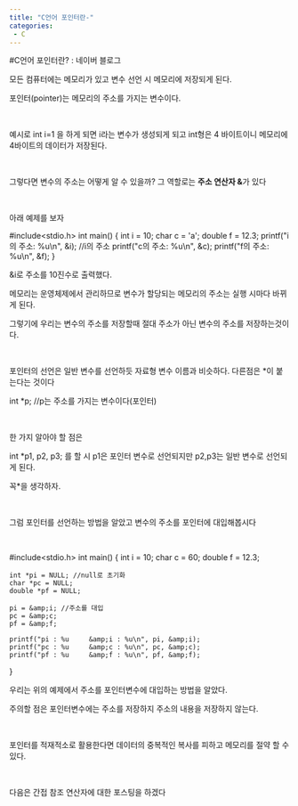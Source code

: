 ```yaml
---
title: "C언어 포인터란-"
categories:
 - C
---
```

#C언어 포인터란? : 네이버 블로그
<div class="wrap_rabbit pcol2 _param(1) _postViewArea221554883461" id="post-view221554883461">
<!-- Rabbit HTML --><div class="se-viewer se-theme-default" lang="ko-KR">
<!-- SE_DOC_HEADER_END -->
<div class="se-main-container">
<div class="se-component se-text se-l-default" id="SE-7fde53e5-df8c-4649-a40b-e8f3458bcc75">
<div class="se-component-content">
<div class="se-section se-section-text se-l-default">
<div class="se-module se-module-text"><!-- SE-TEXT { --><p class="se-text-paragraph se-text-paragraph-align-" id="SE-4e8bad4c-95a3-450d-a4ce-87ea87889238" style=""><span class="se-fs- se-ff-" id="SE-4d5bcf7f-947b-4bc0-ba70-ebf97e861f10" style="">모든 컴퓨터에는 메모리가 있고 변수 선언 시 메모리에 저장되게 된다.</span></p><!-- } SE-TEXT --><!-- SE-TEXT { --><p class="se-text-paragraph se-text-paragraph-align-" id="SE-2551a84c-edf4-4f53-8214-291baa4a1615" style=""><span class="se-fs- se-ff-" id="SE-82e4ff41-9cd1-4a6d-8649-a324c79d3d1b" style="">포인터(pointer)는 메모리의 주소를 가지는 변수이다.</span></p><!-- } SE-TEXT --><!-- SE-TEXT { --><p class="se-text-paragraph se-text-paragraph-align-" id="SE-1c61b844-a7fd-4045-9687-fe9def2124cc" style=""><span class="se-fs- se-ff-" id="SE-f5f7c7ea-6304-40b6-98ac-7ac4b3feabfc" style="">​</span></p><!-- } SE-TEXT --><!-- SE-TEXT { --><p class="se-text-paragraph se-text-paragraph-align-" id="SE-71dffac5-6a2b-4282-984c-c3c5f2369c1c" style=""><span class="se-fs- se-ff-" id="SE-b94ef205-4041-4bd8-a6d7-bbbe6f2052cb" style="">예시로 int i=1 을 하게 되면 i라는 변수가 생성되게 되고 int형은 4 바이트이니 메모리에 4바이트의 데이터가 저장된다.</span></p><!-- } SE-TEXT --><!-- SE-TEXT { --><p class="se-text-paragraph se-text-paragraph-align-" id="SE-a4c1fd53-7af5-42a9-b92c-a8a5f5ea4ddf" style=""><span class="se-fs- se-ff-" id="SE-a48f1bc4-a274-4770-bef8-24c04aabccd8" style="">​</span></p><!-- } SE-TEXT --><!-- SE-TEXT { --><p class="se-text-paragraph se-text-paragraph-align-" id="SE-3aa2e257-b65b-4f84-909e-2a7e96aeb10f" style=""><span class="se-fs- se-ff-" id="SE-47016bf0-409f-4ba8-99a5-4b443381f340" style="">그렇다면 변수의 주소는 어떻게 알 수 있을까? 그 역할로는 </span><span class="se-fs- se-ff-" id="SE-ae309d99-5ead-4cca-aa75-30e014307d42" style=""><b>주소 연산자 &amp;</b></span><span class="se-fs- se-ff-" id="SE-42cee04c-fbb8-4e15-9496-47288d4ff4ad" style="">가 있다</span></p><!-- } SE-TEXT --><!-- SE-TEXT { --><p class="se-text-paragraph se-text-paragraph-align-" id="SE-5e09af71-fa82-4204-82f5-7bcca89a69f6" style=""><span class="se-fs- se-ff-" id="SE-3968fd05-0bdf-4ac9-9f70-de3f019206e3" style="">​</span></p><!-- } SE-TEXT --><!-- SE-TEXT { --><p class="se-text-paragraph se-text-paragraph-align-" id="SE-c5339cb4-f78d-4b00-8f15-1da825720945" style=""><span class="se-fs- se-ff-" id="SE-8f93e476-1ead-4ec7-86b7-d51f996316b9" style="">아래 예제를 보자</span></p><!-- } SE-TEXT --></div>
</div>
</div>
</div> <div class="se-component se-code se-l-default" id="SE-bb8411cf-6f0e-4fcc-9675-0ac7e83483e7">
<div class="se-component-content">
<div class="se-section se-section-code se-l-default">
<div class="se-module se-module-code se-fs-fs13">
<div class="se-code-source">
<div class="__se_code_view language-javascript">#include&lt;stdio.h&gt;
int main() {
	int i = 10;
	char c = 'a';
	double f = 12.3;
	printf("i의 주소: %u\n", &amp;i); //i의 주소
	printf("c의 주소: %u\n", &amp;c);
	printf("f의 주소: %u\n", &amp;f);
}</div>
</div>
</div>
</div>
</div>
<script class="__se_module_data" data-module='{"type":"v2_code", "id" : "SE-bb8411cf-6f0e-4fcc-9675-0ac7e83483e7"}' type="text/data"></script>
</div> <div class="se-component se-text se-l-default" id="SE-2f8811ed-465b-4eff-8feb-2514353fce2b">
<div class="se-component-content">
<div class="se-section se-section-text se-l-default">
<div class="se-module se-module-text"><!-- SE-TEXT { --><p class="se-text-paragraph se-text-paragraph-align-" id="SE-ad78333b-5ed8-487c-8f78-f7c5f05d845f" style=""><span class="se-fs- se-ff-" id="SE-f44575be-af6c-4d83-b396-9486fedd2a01" style="">&amp;i로 주소를 10진수로 출력했다.</span></p><!-- } SE-TEXT --><!-- SE-TEXT { --><p class="se-text-paragraph se-text-paragraph-align-" id="SE-78bf2953-4019-4752-9484-f0f6b00b8454" style=""><span class="se-fs- se-ff-" id="SE-36c3e956-ff3f-4a0a-9820-428ca25af7be" style="">메모리는 운영체제에서 관리하므로 변수가 할당되는 메모리의 주소는 실행 시마다 바뀌게 된다.</span></p><!-- } SE-TEXT --><!-- SE-TEXT { --><p class="se-text-paragraph se-text-paragraph-align-" id="SE-e7f72f28-8186-4017-a16d-20c7741c76fa" style=""><span class="se-fs- se-ff-" id="SE-9df5b35b-8798-47e5-8d1f-c7b57cf537bd" style="">그렇기에 우리는 변수의 주소를 저장할때 절대 주소가 아닌 변수의 주소를 저장하는것이다.</span></p><!-- } SE-TEXT --><!-- SE-TEXT { --><p class="se-text-paragraph se-text-paragraph-align-" id="SE-96ffd036-0d78-4071-ba8c-775cd75fa9ec" style=""><span class="se-fs- se-ff-" id="SE-a0495d57-d714-4285-b28c-e58c20894ea0" style="">​</span></p><!-- } SE-TEXT --><!-- SE-TEXT { --><p class="se-text-paragraph se-text-paragraph-align-" id="SE-64d44f4c-2886-4efb-acab-0f1765b59996" style=""><span class="se-fs- se-ff-" id="SE-b149a601-bc23-4dba-a081-fc1714ff495f" style="">포인터의 선언은 일반 변수를 선언하듯 자료형 변수 이름과 비슷하다. 다른점은 *이 붙는다는 것이다</span></p><!-- } SE-TEXT --><!-- SE-TEXT { --><p class="se-text-paragraph se-text-paragraph-align-" id="SE-a84f7eaa-e619-41b4-a098-90045c5249b6" style=""><span class="se-fs- se-ff-" id="SE-a1472f56-bd5a-421c-b437-c19e84827ff2" style="">int *p; //p는 주소를 가지는 변수이다(포인터)</span></p><!-- } SE-TEXT --><!-- SE-TEXT { --><p class="se-text-paragraph se-text-paragraph-align-" id="SE-cc184daa-a149-4dac-8e28-7df0ca627562" style=""><span class="se-fs- se-ff-" id="SE-81cd2622-b587-46f6-b113-0efc65ba1739" style="">​</span></p><!-- } SE-TEXT --><!-- SE-TEXT { --><p class="se-text-paragraph se-text-paragraph-align-" id="SE-ba5fb010-8fcf-4e00-9167-766ea74bb166" style=""><span class="se-fs- se-ff-" id="SE-e276d5b8-daed-4fe9-89e9-3e3146666eef" style="">한 가지 알아야 할 점은</span></p><!-- } SE-TEXT --><!-- SE-TEXT { --><p class="se-text-paragraph se-text-paragraph-align-" id="SE-5be346a1-3b27-436f-857f-ac886cde24b6" style=""><span class="se-fs- se-ff-" id="SE-3ea8e4a7-089a-422e-9adb-8a9351b79e42" style="">int *p1, p2, p3; 를 할 시 p1은 포인터 변수로 선언되지만 p2,p3는 일반 변수로 선언되게 된다.</span></p><!-- } SE-TEXT --><!-- SE-TEXT { --><p class="se-text-paragraph se-text-paragraph-align-" id="SE-98d90afd-fd70-419a-a1cc-82c293e05511" style=""><span class="se-fs- se-ff-" id="SE-ffe7053e-d658-4c0b-901a-7cd963d6f466" style="">꼭*을 생각하자.</span></p><!-- } SE-TEXT --><!-- SE-TEXT { --><p class="se-text-paragraph se-text-paragraph-align-" id="SE-6a6ff94b-c2b6-4519-87ae-219e3a8568aa" style=""><span class="se-fs- se-ff-" id="SE-72376868-67cd-40e3-94d9-bd5dab0acad0" style="">​</span></p><!-- } SE-TEXT --><!-- SE-TEXT { --><p class="se-text-paragraph se-text-paragraph-align-" id="SE-fcb65fab-995f-49f7-b723-35b0c87a7e53" style=""><span class="se-fs- se-ff-" id="SE-c90e01ac-a831-491c-a38b-06100a0745be" style="">그럼 포인터를 선언하는 방법을 알았고 변수의 주소를 포인터에 대입해봅시다</span></p><!-- } SE-TEXT --><!-- SE-TEXT { --><p class="se-text-paragraph se-text-paragraph-align-" id="SE-e3b033df-2774-479c-b49e-c4cddfeb95da" style=""><span class="se-fs- se-ff-" id="SE-f5f69d9d-e4d6-4acf-88fe-5f9914f64672" style="">​</span></p><!-- } SE-TEXT --></div>
</div>
</div>
</div> <div class="se-component se-code se-l-default" id="SE-ed6f996f-5517-4bce-9de3-b734d0c0832d">
<div class="se-component-content">
<div class="se-section se-section-code se-l-default">
<div class="se-module se-module-code se-fs-fs13">
<div class="se-code-source">
<div class="__se_code_view language-javascript">#include&lt;stdio.h&gt;
int main() {
	int i = 10;
	char c = 60;
	double f = 12.3;

	int *pi = NULL; //null로 초기화
	char *pc = NULL;
	double *pf = NULL;

	pi = &amp;i; //주소를 대입
	pc = &amp;c;
	pf = &amp;f;

	printf("pi : %u		&amp;i : %u\n", pi, &amp;i);
	printf("pc : %u		&amp;c : %u\n", pc, &amp;c);
	printf("pf : %u		&amp;f : %u\n", pf, &amp;f);

}</div>
</div>
</div>
</div>
</div>
<script class="__se_module_data" data-module='{"type":"v2_code", "id" : "SE-ed6f996f-5517-4bce-9de3-b734d0c0832d"}' type="text/data"></script>
</div> <div class="se-component se-text se-l-default" id="SE-046c329b-436f-4d91-96d3-5944c6a3bb01">
<div class="se-component-content">
<div class="se-section se-section-text se-l-default">
<div class="se-module se-module-text"><!-- SE-TEXT { --><p class="se-text-paragraph se-text-paragraph-align-" id="SE-5e678a69-f634-450a-bf73-6647a5eff472" style=""><span class="se-fs- se-ff-" id="SE-71f9cb6c-b109-4ac7-8c2f-dc91aa33b91f" style="">우리는 위의 예제에서 주소를 포인터변수에 대입하는 방법을 알았다.</span></p><!-- } SE-TEXT --><!-- SE-TEXT { --><p class="se-text-paragraph se-text-paragraph-align-" id="SE-4e9cee4b-68e2-4621-a4f8-323aabed37ed" style=""><span class="se-fs- se-ff-" id="SE-80b6acc1-0061-43e8-a25a-2b73e641e9e0" style="">주의할 점은 포인터변수에는 주소를 저장하지 주소의 내용을 저장하지 않는다.</span></p><!-- } SE-TEXT --><!-- SE-TEXT { --><p class="se-text-paragraph se-text-paragraph-align-" id="SE-190058b1-3ecd-4b00-a54a-e62a518ac75b" style=""><span class="se-fs- se-ff-" id="SE-3f2088b2-246b-453f-9ba8-c9b419d4dac2" style="">​</span></p><!-- } SE-TEXT --><!-- SE-TEXT { --><p class="se-text-paragraph se-text-paragraph-align-" id="SE-145040c4-8e44-43cb-bc4e-e736f8c2a8cd" style=""><span class="se-fs- se-ff-" id="SE-11a6c6e4-ec2a-4a19-b1cf-0b497382b88f" style="">포인터를 적재적소로 활용한다면 데이터의 중복적인 복사를 피하고 메모리를 절약 할 수 있다.</span></p><!-- } SE-TEXT --><!-- SE-TEXT { --><p class="se-text-paragraph se-text-paragraph-align-" id="SE-42778c3f-193c-4d63-8eee-e1eface910a0" style=""><span class="se-fs- se-ff-" id="SE-9a26df3f-899f-47cf-9d76-2f40d63d0ad0" style="">​</span></p><!-- } SE-TEXT --><!-- SE-TEXT { --><p class="se-text-paragraph se-text-paragraph-align-" id="SE-cc60edaa-d206-4462-bfd3-e6f2a0253236" style=""><span class="se-fs- se-ff-" id="SE-5aa5e660-f464-492f-a806-96aa2bf71d8a" style="">다음은 간접 참조 연산자에 대한 포스팅을 하겠다</span></p><!-- } SE-TEXT --></div>
</div>
</div>
</div> </div>
</div>
</div>